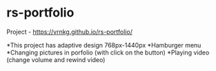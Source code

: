 # rs-portfolio
Project - https://vrnkg.github.io/rs-portfolio/

*This project has adaptive design 768px-1440px
*Hamburger menu
*Changing pictures in porfolio (with click on the button)
*Playing video (change volume and rewind video)
